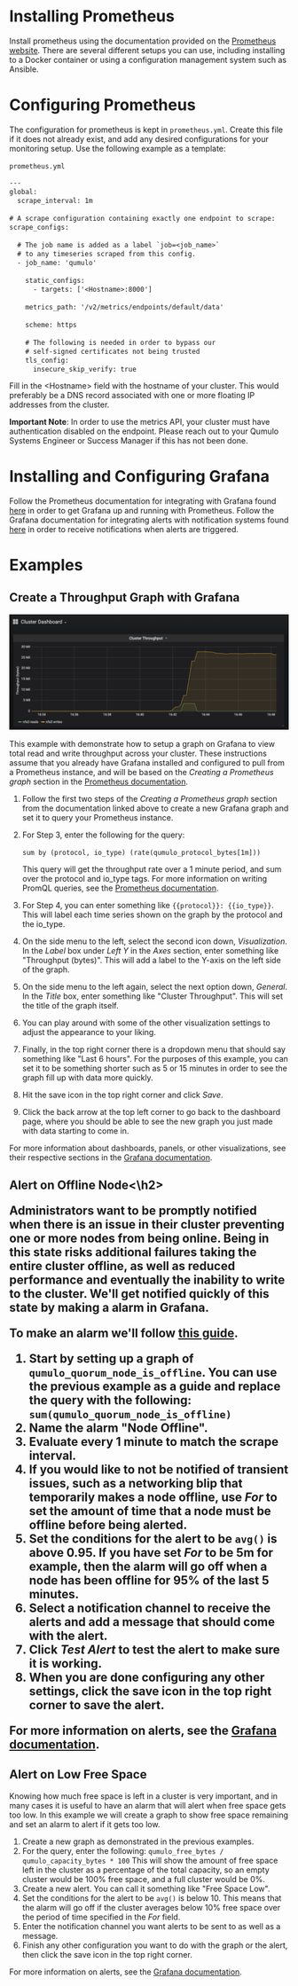 <h1>Installing Prometheus</h1>

Install prometheus using the documentation provided on the [Prometheus website](https://prometheus.io/docs/prometheus/latest/installation/). There are several different setups you can use, including installing to a Docker container or using a configuration management system such as Ansible.

<h1>Configuring Prometheus</h1>

The configuration for prometheus is kept in `prometheus.yml`. Create this file if it does not already exist, and add any desired configurations for your monitoring setup. Use the following example as a template:

`prometheus.yml`
```
---
global:
  scrape_interval: 1m

# A scrape configuration containing exactly one endpoint to scrape:
scrape_configs:

  # The job name is added as a label `job=<job_name>`
  # to any timeseries scraped from this config.
  - job_name: 'qumulo'

    static_configs:
      - targets: ['<Hostname>:8000']

    metrics_path: '/v2/metrics/endpoints/default/data'

    scheme: https

    # The following is needed in order to bypass our
    # self-signed certificates not being trusted
    tls_config:
      insecure_skip_verify: true
```

Fill in the \<Hostname\> field with the hostname of your cluster. This would preferably be a DNS record associated with one or more floating IP addresses from the cluster.

**Important Note**: In order to use the metrics API, your cluster must have authentication disabled on the endpoint. Please reach out to your Qumulo Systems Engineer or Success Manager if this has not been done.

<h1>Installing and Configuring Grafana</h1>

Follow the Prometheus documentation for integrating with Grafana found [here](https://prometheus.io/docs/visualization/grafana/) in order to get Grafana up and running with Prometheus. Follow the Grafana documentation for integrating alerts with notification systems found [here](https://grafana.com/docs/grafana/latest/alerting/old-alerting/notifications/) in order to receive notifications when alerts are triggered.

<h1>Examples</h1>

<h2>Create a Throughput Graph with Grafana</h2>

![Example Throughput Graph in Grafana](metrics-api/images/prometheus-grafana-setup-example-throughput-graph.png)

This example with demonstrate how to setup a graph on Grafana to view total read and write throughput across your cluster. These instructions assume that you already have Grafana installed and configured to pull from a Prometheus instance, and will be based on the *Creating a Prometheus graph* section in the [Prometheus documentation](https://prometheus.io/docs/visualization/grafana/).

1. Follow the first two steps of the *Creating a Prometheus graph* section from the documentation linked above to create a new Grafana graph and set it to query your Prometheus instance.
1. For Step 3, enter the following for the query:
  
    `sum by (protocol, io_type) (rate(qumulo_protocol_bytes[1m]))`

    This query will get the throughput rate over a 1 minute period, and sum over the protocol and io_type tags. For more information on writing PromQL queries, see the [Prometheus documentation](https://prometheus.io/docs/prometheus/latest/querying/basics/).

1. For Step 4, you can enter something like `{{protocol}}: {{io_type}}`. This will label each time series shown on the graph by the protocol and the io_type.
1. On the side menu to the left, select the second icon down, *Visualization*. In the *Label* box under *Left Y* in the *Axes* section, enter something like "Throughput (bytes)". This will add a label to the Y-axis on the left side of the graph.
1. On the side menu to the left again, select the next option down, *General*. In the *Title* box, enter something like "Cluster Throughput". This will set the title of the graph itself.
1. You can play around with some of the other visualization settings to adjust the appearance to your liking.
1. Finally, in the top right corner there is a dropdown menu that should say something like "Last 6 hours". For the purposes of this example, you can set it to be something shorter such as 5 or 15 minutes in order to see the graph fill up with data more quickly.
1. Hit the save icon in the top right corner and click *Save*.
1. Click the back arrow at the top left corner to go back to the dashboard page, where you should be able to see the new graph you just made with data starting to come in.

For more information about dashboards, panels, or other visualizations, see their respective sections in the [Grafana documentation](https://grafana.com/docs/grafana/latest/).

<h2>Alert on Offline Node<\h2>

Administrators want to be promptly notified when there is an issue in their cluster preventing one or more nodes from being online. Being in this state risks additional failures taking the entire cluster offline, as well as reduced performance and eventually the inability to write to the cluster. We'll get notified quickly of this state by making a alarm in Grafana.

To make an alarm we'll follow [this guide](https://grafana.com/docs/grafana/latest/alerting/old-alerting/create-alerts/).
1. Start by setting up a graph of `qumulo_quorum_node_is_offline`. You can use the previous example as a guide and replace the query with the following:
    `sum(qumulo_quorum_node_is_offline)`
1. Name the alarm "Node Offline".
1. Evaluate every 1 minute to match the scrape interval.
1. If you would like to not be notified of transient issues, such as a networking blip that temporarily makes a node offline, use *For* to set the amount of time that a node must be offline before being alerted.
1. Set the conditions for the alert to be `avg()` is above 0.95. If you have set *For* to be 5m for example, then the alarm will go off when a node has been offline for 95% of the last 5 minutes.
1. Select a notification channel to receive the alerts and add a message that should come with the alert.
1. Click *Test Alert* to test the alert to make sure it is working.
1. When you are done configuring any other settings, click the save icon in the top right corner to save the alert.

For more information on alerts, see the [Grafana documentation](https://grafana.com/docs/grafana/latest/alerting/old-alerting/).

<h2>Alert on Low Free Space</h2>

Knowing how much free space is left in a cluster is very important, and in many cases it is useful to have an alarm that will alert when free space gets too low. In this example we will create a graph to show free space remaining and set an alarm to alert if it gets too low.

1. Create a new graph as demonstrated in the previous examples.
1. For the query, enter the following:
    `qumulo_free_bytes / qumulo_capacity_bytes * 100`
    This will show the amount of free space left in the cluster as a percentage of the total capacity, so an empty cluster would be 100% free space, and a full cluster would be 0%.
1. Create a new alert. You can call it something like "Free Space Low".
1. Set the conditions for the alert to be `avg()` is below 10. This means that the alarm will go off if the cluster averages below 10% free space over the period of time specified in the *For* field.
1. Enter the notification channel you want alerts to be sent to as well as a message.
1. Finish any other configuration you want to do with the graph or the alert, then click the save icon in the top right corner.

For more information on alerts, see the [Grafana documentation](https://grafana.com/docs/grafana/latest/alerting/old-alerting/).
